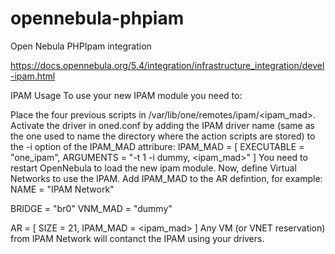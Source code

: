 # opennebula-phpiam
Open Nebula PHPIpam integration

https://docs.opennebula.org/5.4/integration/infrastructure_integration/devel-ipam.html


IPAM Usage
To use your new IPAM module you need to:

Place the four previous scripts in /var/lib/one/remotes/ipam/<ipam_mad>.
Activate the driver in oned.conf by adding the IPAM driver name (same as the one used to name the directory where the action scripts are stored) to the -i option of the IPAM_MAD attribure:
IPAM_MAD = [
    EXECUTABLE = "one_ipam",
    ARGUMENTS  = "-t 1 -i dummy, <ipam_mad>"
]
You need to restart OpenNebula to load the new ipam module.
Now, define Virtual Networks to use the IPAM. Add IPAM_MAD to the AR defintion, for example:
NAME = "IPAM Network"

BRIDGE  = "br0"
VNM_MAD = "dummy"

AR = [
  SIZE     = 21,
  IPAM_MAD = <ipam_mad>
 ]
Any VM (or VNET reservation) from IPAM Network will contanct the IPAM using your drivers.